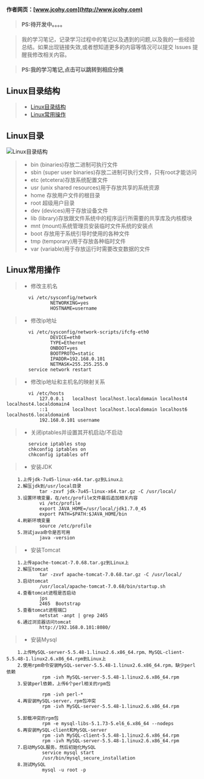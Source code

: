 #### 作者网页：[www.jcohy.com](http://www.jcohy.com)  	
> #### PS:待开发中。。。。

>  我的学习笔记，记录学习过程中的笔记以及遇到的问题,以及我的一些经验总结。如果出现链接失效,或者想知道更多的内容等情况可以提交 Issues 提醒我修改相关内容。

> #### PS:我的学习笔记,点击可以跳转到相应分类

##  Linux目录结构
>  * [Linux目录结构](#mulu)
>  * [Linux常用操作](#changyong)

<p id="mulu">

## Linux目录

  ![Linux目录结构](https://github.com/jiachao23/StudyNote/blob/master/src/img/linuxdir.png)

>  *  bin  (binaries)存放二进制可执行文件
>  *  sbin  (super user binaries)存放二进制可执行文件，只有root才能访问
>  *  etc (etcetera)存放系统配置文件
>  *  usr  (unix shared resources)用于存放共享的系统资源
>  *  home 存放用户文件的根目录
>  *  root  超级用户目录
>  *  dev (devices)用于存放设备文件
>  *  lib  (library)存放跟文件系统中的程序运行所需要的共享库及内核模块
>  *  mnt  (mount)系统管理员安装临时文件系统的安装点
>  *  boot 存放用于系统引导时使用的各种文件
>  *  tmp  (temporary)用于存放各种临时文件
>  *  var  (variable)用于存放运行时需要改变数据的文件

<p id="changyong">

##  Linux常用操作

>  *  修改主机名

            vi /etc/sysconfig/network
                    NETWORKING=yes
                    HOSTNAME=username
>  *  修改ip地址

            vi /etc/sysconfig/network-scripts/ifcfg-eth0
                    DEVICE=eth0
                    TYPE=Ethernet
                    ONBOOT=yes
                    BOOTPROTO=static
                    IPADDR=192.168.0.101
                    NETMASK=255.255.255.0
            service network restart
>  *  修改ip地址和主机名的映射关系

            vi /etc/hosts
                127.0.0.1   localhost localhost.localdomain localhost4 localhost4.localdomain4
                ::1         localhost localhost.localdomain localhost6 localhost6.localdomain6
                192.168.0.101 username


>  *  关闭iptables并设置其开机启动/不启动

            service iptables stop
            chkconfig iptables on
            chkconfig iptables off

>  *  安装JDK

        1.上传jdk-7u45-linux-x64.tar.gz到Linux上
        2.解压jdk到/usr/local目录
                tar -zxvf jdk-7u45-linux-x64.tar.gz -C /usr/local/
        3.设置环境变量，在/etc/profile文件最后追加相关内容
                vi /etc/profile
                export JAVA_HOME=/usr/local/jdk1.7.0_45
                export PATH=$PATH:$JAVA_HOME/bin
        4.刷新环境变量
                source /etc/profile
        5.测试java命令是否可用
                java -version
>  *  安装Tomcat

        1.上传apache-tomcat-7.0.68.tar.gz到Linux上
        2.解压tomcat
                tar -zxvf apache-tomcat-7.0.68.tar.gz -C /usr/local/
        3.启动tomcat
                /usr/local/apache-tomcat-7.0.68/bin/startup.sh
        4.查看tomcat进程是否启动
                jps
                2465  Bootstrap
        5.查看tomcat进程端口
                netstat -anpt | grep 2465
        6.通过浏览器访问tomcat
                http://192.168.0.101:8080/
>  *  安装Mysql

        1.上传MySQL-server-5.5.48-1.linux2.6.x86_64.rpm、MySQL-client-5.5.48-1.linux2.6.x86_64.rpm到Linux上
        2.使用rpm命令安装MySQL-server-5.5.48-1.linux2.6.x86_64.rpm，缺少perl依赖
                 rpm -ivh MySQL-server-5.5.48-1.linux2.6.x86_64.rpm 
        3.安装perl依赖，上传6个perl相关的rpm包
         
                 rpm -ivh perl-*
        4.再安装MySQL-server，rpm包冲突
                 rpm -ivh MySQL-server-5.5.48-1.linux2.6.x86_64.rpm
         
        5.卸载冲突的rpm包
                 rpm -e mysql-libs-5.1.73-5.el6_6.x86_64 --nodeps
        6.再安装MySQL-client和MySQL-server
                 rpm -ivh MySQL-client-5.5.48-1.linux2.6.x86_64.rpm
                 rpm -ivh MySQL-server-5.5.48-1.linux2.6.x86_64.rpm
        7.启动MySQL服务，然后初始化MySQL
                 service mysql start
                 /usr/bin/mysql_secure_installation
        8.测试MySQL
                 mysql -u root -p

